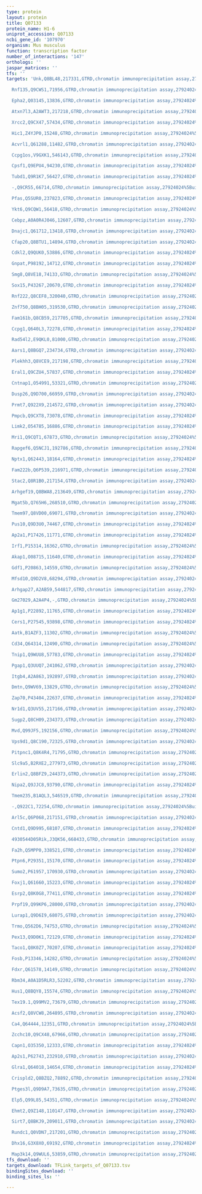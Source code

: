 ```yaml
---
type: protein
layout: protein
title: Q07133
protein_name: H1-6
uniprot_accession: Q07133
ncbi_gene_id: '107970'
organism: Mus musculus
function: transcription factor
number_of_interactions: '147'
orthologs: ''
jaspar_matrices: ''
tfs: ''
targets: 'Unk,Q8BL48,217331,GTRD,chromatin immunoprecipitation assay,27924024%5Buid%5D,No

  Rnf135,Q9CWS1,71956,GTRD,chromatin immunoprecipitation assay,27924024%5Buid%5D,No

  Epha2,Q03145,13836,GTRD,chromatin immunoprecipitation assay,27924024%5Buid%5D,No

  Atxn7l3,A2AWT3,217218,GTRD,chromatin immunoprecipitation assay,27924024%5Buid%5D,No

  Xrcc2,Q9CX47,57434,GTRD,chromatin immunoprecipitation assay,27924024%5Buid%5D,No

  Hic1,Z4YJP0,15248,GTRD,chromatin immunoprecipitation assay,27924024%5Buid%5D,No

  Acvrl1,Q61288,11482,GTRD,chromatin immunoprecipitation assay,27924024%5Buid%5D,No

  Ccpg1os,V9GXK1,546143,GTRD,chromatin immunoprecipitation assay,27924024%5Buid%5D,No

  Cpsf1,Q9EPU4,94230,GTRD,chromatin immunoprecipitation assay,27924024%5Buid%5D,No

  Tubd1,Q9R1K7,56427,GTRD,chromatin immunoprecipitation assay,27924024%5Buid%5D,No

  -,Q9CR55,66714,GTRD,chromatin immunoprecipitation assay,27924024%5Buid%5D,No

  Pfas,Q5SUR0,237823,GTRD,chromatin immunoprecipitation assay,27924024%5Buid%5D,No

  Ykt6,Q9CQW1,56418,GTRD,chromatin immunoprecipitation assay,27924024%5Buid%5D,No

  Cebpz,A0A0R4J046,12607,GTRD,chromatin immunoprecipitation assay,27924024%5Buid%5D,No

  Dnajc1,Q61712,13418,GTRD,chromatin immunoprecipitation assay,27924024%5Buid%5D,No

  Cfap20,Q8BTU1,14894,GTRD,chromatin immunoprecipitation assay,27924024%5Buid%5D,No

  Cdkl2,Q9QUK0,53886,GTRD,chromatin immunoprecipitation assay,27924024%5Buid%5D,No

  Gnpat,P98192,14712,GTRD,chromatin immunoprecipitation assay,27924024%5Buid%5D,No

  Smg8,Q8VE18,74133,GTRD,chromatin immunoprecipitation assay,27924024%5Buid%5D,No

  Sox15,P43267,20670,GTRD,chromatin immunoprecipitation assay,27924024%5Buid%5D,No

  Rnf222,Q8CEF8,320040,GTRD,chromatin immunoprecipitation assay,27924024%5Buid%5D,No

  Znf750,Q8BH05,319530,GTRD,chromatin immunoprecipitation assay,27924024%5Buid%5D,No

  Fam161b,Q8CB59,217705,GTRD,chromatin immunoprecipitation assay,27924024%5Buid%5D,No

  Ccpg1,Q640L3,72278,GTRD,chromatin immunoprecipitation assay,27924024%5Buid%5D,No

  Rad54l2,E9QKL0,81000,GTRD,chromatin immunoprecipitation assay,27924024%5Buid%5D,No

  Aars1,Q8BGQ7,234734,GTRD,chromatin immunoprecipitation assay,27924024%5Buid%5D,No

  Plekhh3,Q8VCE9,217198,GTRD,chromatin immunoprecipitation assay,27924024%5Buid%5D,No

  Eral1,Q9CZU4,57837,GTRD,chromatin immunoprecipitation assay,27924024%5Buid%5D,No

  Cntnap1,O54991,53321,GTRD,chromatin immunoprecipitation assay,27924024%5Buid%5D,No

  Dusp26,Q9D700,66959,GTRD,chromatin immunoprecipitation assay,27924024%5Buid%5D,No

  Prmt7,Q922X9,214572,GTRD,chromatin immunoprecipitation assay,27924024%5Buid%5D,No

  Pmpcb,Q9CXT8,73078,GTRD,chromatin immunoprecipitation assay,27924024%5Buid%5D,No

  Limk2,O54785,16886,GTRD,chromatin immunoprecipitation assay,27924024%5Buid%5D,No

  Mri1,Q9CQT1,67873,GTRD,chromatin immunoprecipitation assay,27924024%5Buid%5D,No

  Rapgef6,Q5NCJ1,192786,GTRD,chromatin immunoprecipitation assay,27924024%5Buid%5D,No

  Nptx1,Q62443,18164,GTRD,chromatin immunoprecipitation assay,27924024%5Buid%5D,No

  Fam222b,Q6P539,216971,GTRD,chromatin immunoprecipitation assay,27924024%5Buid%5D,No

  Stac2,Q8R1B0,217154,GTRD,chromatin immunoprecipitation assay,27924024%5Buid%5D,No

  Arhgef19,Q8BWA8,213649,GTRD,chromatin immunoprecipitation assay,27924024%5Buid%5D,No

  Mgat5b,Q765H6,268510,GTRD,chromatin immunoprecipitation assay,27924024%5Buid%5D,No

  Tmem97,Q8VD00,69071,GTRD,chromatin immunoprecipitation assay,27924024%5Buid%5D,No

  Pus10,Q9D3U0,74467,GTRD,chromatin immunoprecipitation assay,27924024%5Buid%5D,No

  Ap2a1,P17426,11771,GTRD,chromatin immunoprecipitation assay,27924024%5Buid%5D,No

  Irf1,P15314,16362,GTRD,chromatin immunoprecipitation assay,27924024%5Buid%5D,No

  Akap1,O08715,11640,GTRD,chromatin immunoprecipitation assay,27924024%5Buid%5D,No

  Gdf1,P20863,14559,GTRD,chromatin immunoprecipitation assay,27924024%5Buid%5D,No

  Mfsd10,Q9D2V8,68294,GTRD,chromatin immunoprecipitation assay,27924024%5Buid%5D,No

  Arhgap27,A2AB59,544817,GTRD,chromatin immunoprecipitation assay,27924024%5Buid%5D,No

  Gm27029,A2A4P4,-,GTRD,chromatin immunoprecipitation assay,27924024%5Buid%5D,No

  Ap1g1,P22892,11765,GTRD,chromatin immunoprecipitation assay,27924024%5Buid%5D,No

  Cers1,P27545,93898,GTRD,chromatin immunoprecipitation assay,27924024%5Buid%5D,No

  Aatk,B1AZF3,11302,GTRD,chromatin immunoprecipitation assay,27924024%5Buid%5D,No

  Cd34,Q64314,12490,GTRD,chromatin immunoprecipitation assay,27924024%5Buid%5D,No

  Tnip1,Q9WUU8,57783,GTRD,chromatin immunoprecipitation assay,27924024%5Buid%5D,No

  Pgap1,Q3UUQ7,241062,GTRD,chromatin immunoprecipitation assay,27924024%5Buid%5D,No

  Itgb4,A2A863,192897,GTRD,chromatin immunoprecipitation assay,27924024%5Buid%5D,No

  Dmtn,Q9WV69,13829,GTRD,chromatin immunoprecipitation assay,27924024%5Buid%5D,No

  Zap70,P43404,22637,GTRD,chromatin immunoprecipitation assay,27924024%5Buid%5D,No

  Nr1d1,Q3UV55,217166,GTRD,chromatin immunoprecipitation assay,27924024%5Buid%5D,No

  Sugp2,Q8CH09,234373,GTRD,chromatin immunoprecipitation assay,27924024%5Buid%5D,No

  Mvd,Q99JF5,192156,GTRD,chromatin immunoprecipitation assay,27924024%5Buid%5D,No

  Vps9d1,Q8C190,72325,GTRD,chromatin immunoprecipitation assay,27924024%5Buid%5D,No

  Pitpnc1,Q8K4R4,71795,GTRD,chromatin immunoprecipitation assay,27924024%5Buid%5D,No

  Slc9a5,B2RXE2,277973,GTRD,chromatin immunoprecipitation assay,27924024%5Buid%5D,No

  Erlin2,Q8BFZ9,244373,GTRD,chromatin immunoprecipitation assay,27924024%5Buid%5D,No

  Nipa2,Q9JJC8,93790,GTRD,chromatin immunoprecipitation assay,27924024%5Buid%5D,No

  Tmem235,B1AQL3,546519,GTRD,chromatin immunoprecipitation assay,27924024%5Buid%5D,No

  -,Q922C1,72254,GTRD,chromatin immunoprecipitation assay,27924024%5Buid%5D,No

  Arl5c,Q6P068,217151,GTRD,chromatin immunoprecipitation assay,27924024%5Buid%5D,No

  Cntd1,Q9D995,68107,GTRD,chromatin immunoprecipitation assay,27924024%5Buid%5D,No

  4930544D05Rik,J3QK56,668433,GTRD,chromatin immunoprecipitation assay,27924024%5Buid%5D,No

  Fa2h,Q5MPP0,338521,GTRD,chromatin immunoprecipitation assay,27924024%5Buid%5D,No

  Ptpn6,P29351,15170,GTRD,chromatin immunoprecipitation assay,27924024%5Buid%5D,No

  Sumo2,P61957,170930,GTRD,chromatin immunoprecipitation assay,27924024%5Buid%5D,No

  Foxj1,Q61660,15223,GTRD,chromatin immunoprecipitation assay,27924024%5Buid%5D,No

  Esrp2,Q8K0G8,77411,GTRD,chromatin immunoprecipitation assay,27924024%5Buid%5D,No

  Prpf19,Q99KP6,28000,GTRD,chromatin immunoprecipitation assay,27924024%5Buid%5D,No

  Lurap1,Q9D6I9,68075,GTRD,chromatin immunoprecipitation assay,27924024%5Buid%5D,No

  Trmo,Q562D6,74753,GTRD,chromatin immunoprecipitation assay,27924024%5Buid%5D,No

  Pex13,Q9D0K1,72129,GTRD,chromatin immunoprecipitation assay,27924024%5Buid%5D,No

  Taco1,Q8K0Z7,70207,GTRD,chromatin immunoprecipitation assay,27924024%5Buid%5D,No

  Fosb,P13346,14282,GTRD,chromatin immunoprecipitation assay,27924024%5Buid%5D,No

  Fdxr,Q61578,14149,GTRD,chromatin immunoprecipitation assay,27924024%5Buid%5D,No

  Rbm34,A0A1D5RLR3,52202,GTRD,chromatin immunoprecipitation assay,27924024%5Buid%5D,No

  Hus1,Q8BQY8,15574,GTRD,chromatin immunoprecipitation assay,27924024%5Buid%5D,No

  Tex19.1,Q99MV2,73679,GTRD,chromatin immunoprecipitation assay,27924024%5Buid%5D,No

  Acsf2,Q8VCW8,264895,GTRD,chromatin immunoprecipitation assay,27924024%5Buid%5D,No

  Ca4,Q64444,12351,GTRD,chromatin immunoprecipitation assay,27924024%5Buid%5D,No

  Zcchc10,Q9CX48,67966,GTRD,chromatin immunoprecipitation assay,27924024%5Buid%5D,No

  Capn1,O35350,12333,GTRD,chromatin immunoprecipitation assay,27924024%5Buid%5D,No

  Ap2s1,P62743,232910,GTRD,chromatin immunoprecipitation assay,27924024%5Buid%5D,No

  Glra1,Q64018,14654,GTRD,chromatin immunoprecipitation assay,27924024%5Buid%5D,No

  Crispld2,Q8BZQ2,78892,GTRD,chromatin immunoprecipitation assay,27924024%5Buid%5D,No

  Ptges3l,Q9D9A7,73635,GTRD,chromatin immunoprecipitation assay,27924024%5Buid%5D,No

  Elp5,Q99L85,54351,GTRD,chromatin immunoprecipitation assay,27924024%5Buid%5D,No

  Ehmt2,Q9Z148,110147,GTRD,chromatin immunoprecipitation assay,27924024%5Buid%5D,No

  Sirt7,Q8BKJ9,209011,GTRD,chromatin immunoprecipitation assay,27924024%5Buid%5D,No

  Rundc1,Q0VDN7,217201,GTRD,chromatin immunoprecipitation assay,27924024%5Buid%5D,No

  Dhx16,G3X8X0,69192,GTRD,chromatin immunoprecipitation assay,27924024%5Buid%5D,No

  Map3k14,Q9WUL6,53859,GTRD,chromatin immunoprecipitation assay,27924024%5Buid%5D,No'
tfs_download: ''
targets_download: TFLink_targets_of_Q07133.tsv
bindingSites_download: ''
binding_sites_ls: ''

---
```

